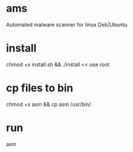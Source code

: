 # ams
Automated malware scanner for linux Deb|Ubuntu

# install
chmod +x install.sh && ./install << use root 

# cp files to bin
chmod +x asm && cp asm /usr/bin/ 

# run
asm 


